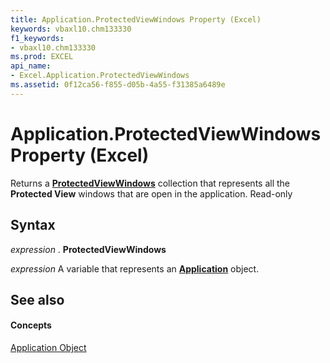 ```yaml
---
title: Application.ProtectedViewWindows Property (Excel)
keywords: vbaxl10.chm133330
f1_keywords:
- vbaxl10.chm133330
ms.prod: EXCEL
api_name:
- Excel.Application.ProtectedViewWindows
ms.assetid: 0f12ca56-f855-d05b-4a55-f31385a6489e
---
```



# Application.ProtectedViewWindows Property (Excel)

Returns a  **[ProtectedViewWindows](protectedviewwindows-object-excel.md)** collection that represents all the **Protected View** windows that are open in the application. Read-only


## Syntax

 _expression_ . **ProtectedViewWindows**

 _expression_ A variable that represents an **[Application](application-object-excel.md)** object.


## See also


#### Concepts


[Application Object](application-object-excel.md)

